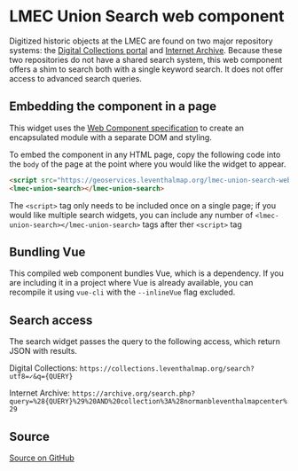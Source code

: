 # LMEC Union Search web component

Digitized historic objects at the LMEC are found on two major repository systems: the [Digital Collections portal](https://collections.leventhalmap.org) and [Internet Archive](https://archive.org/details/normanbleventhalmapcenter). Because these two repositories do not have a shared search system, this web component offers a shim to search both with a single keyword search. It does not offer access to advanced search queries.


## Embedding the component in a page

This widget uses the [Web Component specification](https://developer.mozilla.org/en-US/docs/Web/Web_Components) to create an encapsulated module with a separate DOM and styling.

To embed the component in any HTML page, copy the following code into the `body` of the page at the point where you would like the widget to appear.

```html
<script src="https://geoservices.leventhalmap.org/lmec-union-search-webcomponent/lmec-union-search.min.js"></script>
<lmec-union-search></lmec-union-search>
```

The `<script>` tag only needs to be included once on a single page; if you would like multiple search widgets, you can include any number of `<lmec-union-search></lmec-union-search>` tags after ther `<script>` tag

## Bundling Vue

This compiled web component bundles Vue, which is a dependency. If you are including it in a project where Vue is already available, you can recompile it using `vue-cli` with the `--inlineVue` flag excluded.

## Search access

The search widget passes the query to the following access, which return JSON with results.

Digital Collections: `https://collections.leventhalmap.org/search?utf8=✓&q={QUERY}`

Internet Archive: `https://archive.org/search.php?query=%28{QUERY}%29%20AND%20collection%3A%28normanbleventhalmapcenter%29`

## Source

[Source on GitHub](https://github.com/nblmc/union-search-tool/)